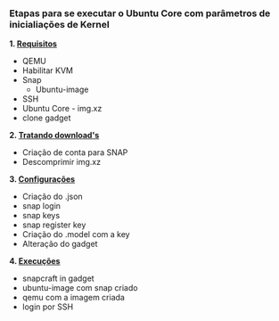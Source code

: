 ### Etapas para se executar o Ubuntu Core com parâmetros de inicialiações de Kernel

**1. [Requisitos](./requisitos.md)**
   * QEMU
   * Habilitar KVM
   * Snap
     * Ubuntu-image
   * SSH
   * Ubuntu Core - img.xz
   * clone gadget

**2. [Tratando download's](./tratando.md)**
   * Criação de conta para SNAP
   * Descomprimir img.xz

**3. [Configurações](./configuracoes.md)**
   * Criação do .json
   * snap login
   * snap keys
   * snap register key
   * Criação do .model com a key
   * Alteração do gadget

**4. [Execuções](./execucoes.md)**
   * snapcraft in gadget
   * ubuntu-image com snap criado
   * qemu com a imagem criada
   * login por SSH
  
